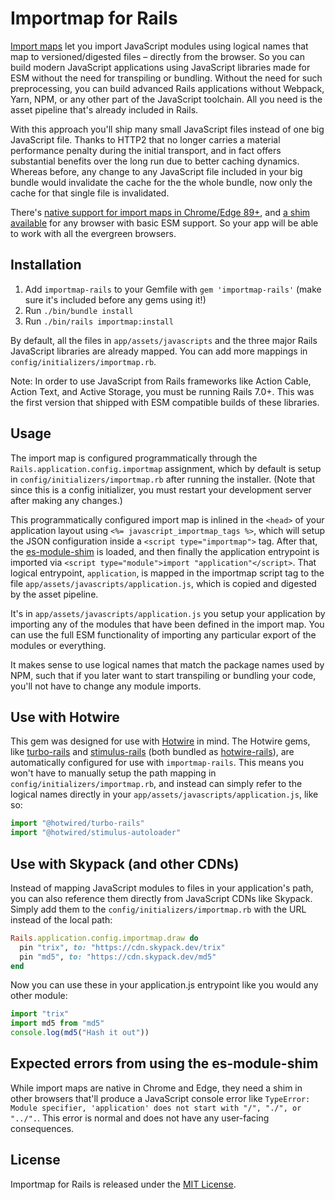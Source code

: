 # Importmap for Rails

[Import maps](https://github.com/WICG/import-maps) let you import JavaScript modules using logical names that map to versioned/digested files – directly from the browser. So you can build modern JavaScript applications using JavaScript libraries made for ESM without the need for transpiling or bundling. Without the need for such preprocessing, you can build advanced Rails applications without Webpack, Yarn, NPM, or any other part of the JavaScript toolchain. All you need is the asset pipeline that's already included in Rails.

With this approach you'll ship many small JavaScript files instead of one big JavaScript file. Thanks to HTTP2 that no longer carries a material performance penalty during the initial transport, and in fact offers substantial benefits over the long run due to better caching dynamics. Whereas before, any change to any JavaScript file included in your big bundle would invalidate the cache for the the whole bundle, now only the cache for that single file is invalidated.

There's [native support for import maps in Chrome/Edge 89+](https://caniuse.com/?search=importmap), and [a shim available](https://github.com/guybedford/es-module-shims) for any browser with basic ESM support. So your app will be able to work with all the evergreen browsers.


## Installation

1. Add `importmap-rails` to your Gemfile with `gem 'importmap-rails'` (make sure it's included before any gems using it!)
2. Run `./bin/bundle install`
3. Run `./bin/rails importmap:install`

By default, all the files in `app/assets/javascripts` and the three major Rails JavaScript libraries are already mapped. You can add more mappings in `config/initializers/importmap.rb`.

Note: In order to use JavaScript from Rails frameworks like Action Cable, Action Text, and Active Storage, you must be running Rails 7.0+. This was the first version that shipped with ESM compatible builds of these libraries.


## Usage

The import map is configured programmatically through the `Rails.application.config.importmap` assignment, which by default is setup in `config/initializers/importmap.rb` after running the installer. (Note that since this is a config initializer, you must restart your development server after making any changes.)

This programmatically configured import map is inlined in the `<head>` of your application layout using `<%= javascript_importmap_tags %>`, which will setup the JSON configuration inside a `<script type="importmap">` tag. After that, the [es-module-shim](https://github.com/guybedford/es-module-shims) is loaded, and then finally the application entrypoint is imported via `<script type="module">import "application"</script>`. That logical entrypoint, `application`, is mapped in the importmap script tag to the file `app/assets/javascripts/application.js`, which is copied and digested by the asset pipeline.

It's in `app/assets/javascripts/application.js` you setup your application by importing any of the modules that have been defined in the import map. You can use the full ESM functionality of importing any particular export of the modules or everything.

It makes sense to use logical names that match the package names used by NPM, such that if you later want to start transpiling or bundling your code, you'll not have to change any module imports.


## Use with Hotwire

This gem was designed for use with [Hotwire](https://hotwired.dev) in mind. The Hotwire gems, like [turbo-rails](https://github.com/hotwired/turbo-rails) and [stimulus-rails](https://github.com/hotwired/stimulus-rails) (both bundled as [hotwire-rails](https://github.com/hotwired/hotwire-rails)), are automatically configured for use with `importmap-rails`. This means you won't have to manually setup the path mapping in `config/initializers/importmap.rb`, and instead can simply refer to the logical names directly in your `app/assets/javascripts/application.js`, like so:

```js
import "@hotwired/turbo-rails"
import "@hotwired/stimulus-autoloader"
```


## Use with Skypack (and other CDNs)

Instead of mapping JavaScript modules to files in your application's path, you can also reference them directly from JavaScript CDNs like Skypack. Simply add them to the `config/initializers/importmap.rb` with the URL instead of the local path:

```ruby
Rails.application.config.importmap.draw do
  pin "trix", to: "https://cdn.skypack.dev/trix"
  pin "md5", to: "https://cdn.skypack.dev/md5"
end
```

Now you can use these in your application.js entrypoint like you would any other module:

```js
import "trix"
import md5 from "md5"
console.log(md5("Hash it out"))
``` 


## Expected errors from using the es-module-shim

While import maps are native in Chrome and Edge, they need a shim in other browsers that'll produce a JavaScript console error like `TypeError: Module specifier, 'application' does not start with "/", "./", or "../".`. This error is normal and does not have any user-facing consequences.


## License

Importmap for Rails is released under the [MIT License](https://opensource.org/licenses/MIT).


